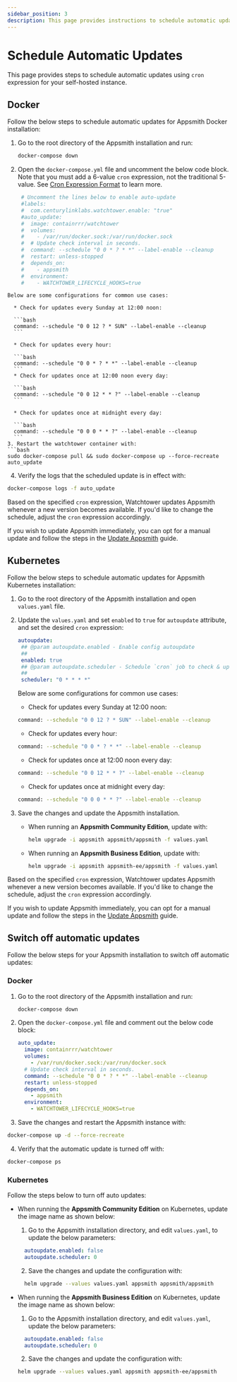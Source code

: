 ```yaml
---
sidebar_position: 3
description: This page provides instructions to schedule automatic updates for your Appsmith instance.
---
```


# Schedule Automatic Updates 

This page provides steps to schedule automatic updates using `cron` expression for your self-hosted instance.

## Docker

Follow the below steps to schedule automatic updates for Appsmith Docker installation:

1. Go to the root directory of the Appsmith installation and run:

   ```bash
   docker-compose down
   ```

2. Open the `docker-compose.yml` file and uncomment the below code block. Note that you must add a 6-value `cron` expression, not the traditional 5-value. See [Cron Expression Format](https://pkg.go.dev/github.com/robfig/cron@v1.2.0#hdr-CRON_Expression_Format) to learn more.
   ```yaml
    # Uncomment the lines below to enable auto-update
    #labels:
    #  com.centurylinklabs.watchtower.enable: "true"
    #auto_update:
    #  image: containrrr/watchtower
    #  volumes:
    #    - /var/run/docker.sock:/var/run/docker.sock
    #  # Update check interval in seconds.
    #  command: --schedule "0 0 * ? * *" --label-enable --cleanup
    #  restart: unless-stopped
    #  depends_on:
    #    - appsmith
    #  environment:
    #    - WATCHTOWER_LIFECYCLE_HOOKS=true
  ```
  Below are some configurations for common use cases:

    * Check for updates every Sunday at 12:00 noon:

    ```bash
    command: --schedule "0 0 12 ? * SUN" --label-enable --cleanup
    ```

    * Check for updates every hour:

    ```bash
    command: --schedule "0 0 * ? * *" --label-enable --cleanup
    ```
    * Check for updates once at 12:00 noon every day:

    ```bash
    command: --schedule "0 0 12 * * ?" --label-enable --cleanup 
    ```

    * Check for updates once at midnight every day:

    ```bash
    command: --schedule "0 0 0 * * ?" --label-enable --cleanup 
    ```
3. Restart the watchtower container with:
  ```bash
  sudo docker-compose pull && sudo docker-compose up --force-recreate auto_update
  ```
4. Verify the logs that the scheduled update is in effect with:
  ```bash
  docker-compose logs -f auto_update
  ```
 Based on the specified ``cron`` expression, Watchtower updates Appsmith whenever a new version becomes available. If you'd like to change the schedule, adjust the ``cron`` expression accordingly.

If you wish to update Appsmith immediately, you can opt for a manual update and follow the steps in the [Update Appsmith](/getting-started/setup/instance-management/update-appsmith/#docker) guide.

## Kubernetes
Follow the below steps to schedule automatic updates for Appsmith Kubernetes installation:

1. Go to the root directory of the Appsmith installation and open `values.yaml` file.
2. Update the `values.yaml` and set `enabled` to `true` for `autoupdate` attribute, and set the desired ``cron`` expression:
   ```yaml
   autoupdate:
    ## @param autoupdate.enabled - Enable config autoupdate
    ##
    enabled: true
    ## @param autoupdate.scheduler - Schedule `cron` job to check & update Helm image
    ##
    scheduler: "0 * * * *"
   ```
   Below are some configurations for common use cases:

    * Check for updates every Sunday at 12:00 noon:

    ```bash
    command: --schedule "0 0 12 ? * SUN" --label-enable --cleanup
    ```

    * Check for updates every hour:

    ```bash
    command: --schedule "0 0 * ? * *" --label-enable --cleanup
    ```
    * Check for updates once at 12:00 noon every day:

    ```bash
    command: --schedule "0 0 12 * * ?" --label-enable --cleanup 
    ```

    * Check for updates once at midnight every day:

    ```bash
    command: --schedule "0 0 0 * * ?" --label-enable --cleanup 
    ```

3. Save the changes and update the Appsmith installation.
    * When running an **Appsmith Community Edition**, update with:
      ```bash
      helm upgrade -i appsmith appsmith/appsmith -f values.yaml
      ```
    * When running an **Appsmith Business Edition**, update with:
      ```bash
      helm upgrade -i appsmith appsmith-ee/appsmith -f values.yaml
      ```

Based on the specified ``cron`` expression, Watchtower updates Appsmith whenever a new version becomes available. If you'd like to change the schedule, adjust the ``cron`` expression accordingly.

If you wish to update Appsmith immediately, you can opt for a manual update and follow the steps in the [Update Appsmith](/getting-started/setup/instance-management/update-appsmith/#kubernetes) guide.

## Switch off automatic updates

Follow the below steps for your Appsmith installation to switch off automatic updates:

### Docker

1. Go to the root directory of the Appsmith installation and run:

   ```bash
   docker-compose down
   ```

2. Open the `docker-compose.yml` file and comment out the below code block:
   
   ```yaml
   auto_update:
     image: containrrr/watchtower
     volumes:
       - /var/run/docker.sock:/var/run/docker.sock
     # Update check interval in seconds.
     command: --schedule "0 0 * ? * *" --label-enable --cleanup
     restart: unless-stopped
     depends_on:
       - appsmith
     environment:
       - WATCHTOWER_LIFECYCLE_HOOKS=true
   ```

3. Save the changes and restart the Appsmith instance with:
  ```bash
  docker-compose up -d --force-recreate
  ```

4. Verify that the automatic update is turned off with:
  ```bash
  docker-compose ps
  ```
### Kubernetes
Follow the steps below to turn off auto updates:

 * When running the **Appsmith Community Edition** on Kubernetes, update the image name as shown below:

    1. Go to the Appsmith installation directory, and edit `values.yaml`, to update the below parameters:
      ```yaml
        autoupdate.enabled: false
        autoupdate.scheduler: 0
      ```
    2. Save the changes and update the configuration with:
      ```bash
        helm upgrade --values values.yaml appsmith appsmith/appsmith
      ```

 * When running the **Appsmith Business Edition** on Kubernetes, update the image name as shown below:
    1. Go to the Appsmith installation directory, and edit `values.yaml`, update the below parameters:
      ```yaml
        autoupdate.enabled: false
        autoupdate.scheduler: 0
      ```
    2. Save the changes and update the configuration with:
      ```bash
      helm upgrade --values values.yaml appsmith appsmith-ee/appsmith
      ```

